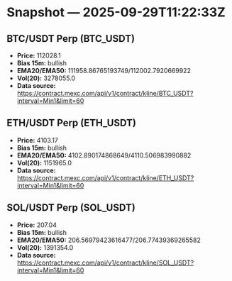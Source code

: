 # Snapshot — 2025-09-29T11:22:33Z

## BTC/USDT Perp (BTC_USDT)
- **Price:** 112028.1
- **Bias 15m:** bullish
- **EMA20/EMA50:** 111958.86765193749/112002.7920669922
- **Vol(20):** 3278055.0
- **Data source:** https://contract.mexc.com/api/v1/contract/kline/BTC_USDT?interval=Min1&limit=60

## ETH/USDT Perp (ETH_USDT)
- **Price:** 4103.17
- **Bias 15m:** bullish
- **EMA20/EMA50:** 4102.890174868649/4110.506983990882
- **Vol(20):** 1151965.0
- **Data source:** https://contract.mexc.com/api/v1/contract/kline/ETH_USDT?interval=Min1&limit=60

## SOL/USDT Perp (SOL_USDT)
- **Price:** 207.04
- **Bias 15m:** bullish
- **EMA20/EMA50:** 206.56979423616477/206.77439369265582
- **Vol(20):** 1391354.0
- **Data source:** https://contract.mexc.com/api/v1/contract/kline/SOL_USDT?interval=Min1&limit=60
